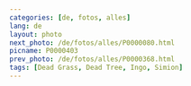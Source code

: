 ```yaml
---
categories: [de, fotos, alles]
lang: de
layout: photo
next_photo: /de/fotos/alles/P0000080.html
picname: P0000403
prev_photo: /de/fotos/alles/P0000368.html
tags: [Dead Grass, Dead Tree, Ingo, Simion]
---
```

